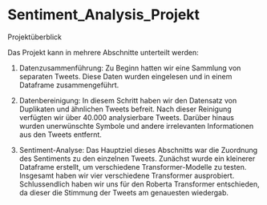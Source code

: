 # Sentiment_Analysis_Projekt
Projektüberblick

Das Projekt kann in mehrere Abschnitte unterteilt werden:

1. Datenzusammenführung:
Zu Beginn hatten wir eine Sammlung von separaten Tweets. Diese Daten wurden eingelesen und in einem Dataframe zusammengeführt.

2. Datenbereinigung:
In diesem Schritt haben wir den Datensatz von Duplikaten und ähnlichen Tweets befreit. Nach dieser Reinigung verfügten wir über 40.000 analysierbare Tweets.
Darüber hinaus wurden unerwünschte Symbole und andere irrelevanten Informationen aus den Tweets entfernt.

3. Sentiment-Analyse:
Das Hauptziel dieses Abschnitts war die Zuordnung des Sentiments zu den einzelnen Tweets.
Zunächst wurde ein kleinerer Dataframe erstellt, um verschiedene Transformer-Modelle zu testen.
Insgesamt haben wir vier verschiedene Transformer ausprobiert.
Schlussendlich haben wir uns für den Roberta Transformer entschieden, da dieser die Stimmung der Tweets am genauesten wiedergab.
